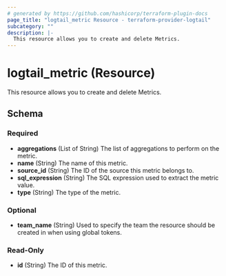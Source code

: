 ```yaml
---
# generated by https://github.com/hashicorp/terraform-plugin-docs
page_title: "logtail_metric Resource - terraform-provider-logtail"
subcategory: ""
description: |-
  This resource allows you to create and delete Metrics.
---
```


# logtail_metric (Resource)

This resource allows you to create and delete Metrics.



<!-- schema generated by tfplugindocs -->
## Schema

### Required

- **aggregations** (List of String) The list of aggregations to perform on the metric.
- **name** (String) The name of this metric.
- **source_id** (String) The ID of the source this metric belongs to.
- **sql_expression** (String) The SQL expression used to extract the metric value.
- **type** (String) The type of the metric.

### Optional

- **team_name** (String) Used to specify the team the resource should be created in when using global tokens.

### Read-Only

- **id** (String) The ID of this metric.


